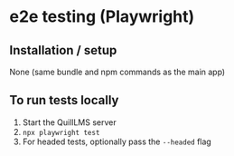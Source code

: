 # e2e testing (Playwright)

## Installation / setup

None (same bundle and npm commands as the main app)

## To run tests locally

1. Start the QuillLMS server
2. `npx playwright test`
3. For headed tests, optionally pass the `--headed` flag
